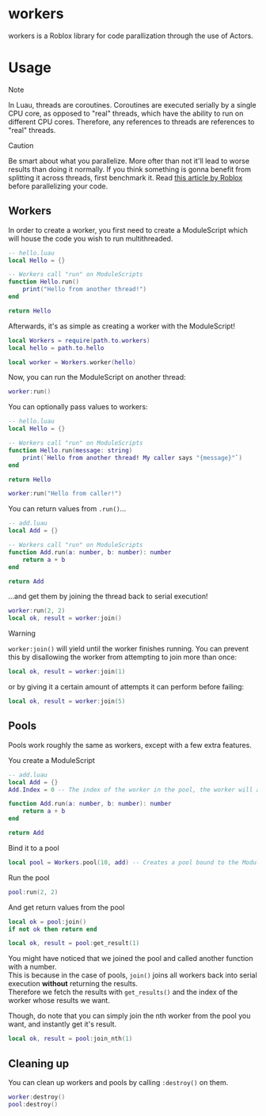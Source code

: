 # workers

workers is a Roblox library for code parallization through the use of Actors.

# Usage

> [!NOTE]
> In Luau, threads are coroutines. Coroutines are executed serially by a single CPU core, as opposed to "real" threads, which have the ability to run on different CPU cores.
> Therefore, any references to threads are references to "real" threads.

> [!CAUTION]
> Be smart about what you parallelize. More ofter than not it'll lead to worse results than doing it normally.
> If you think something is gonna benefit from splitting it across threads, first benchmark it.
> Read [this article by Roblox](https://create.roblox.com/docs/scripting/multithreading) before parallelizing your code.

## Workers

In order to create a worker, you first need to create a ModuleScript which will house the code you wish to run multithreaded.
```lua
-- hello.luau
local Hello = {}

-- Workers call "run" on ModuleScripts
function Hello.run()
    print("Hello from another thread!")
end

return Hello
```

Afterwards, it's as simple as creating a worker with the ModuleScript!
```lua
local Workers = require(path.to.workers)
local hello = path.to.hello

local worker = Workers.worker(hello)
```

Now, you can run the ModuleScript on another thread:
```lua
worker:run()
```

You can optionally pass values to workers:
```lua
-- hello.luau
local Hello = {}

-- Workers call "run" on ModuleScripts
function Hello.run(message: string)
    print(`Hello from another thread! My caller says "{message}"`)
end

return Hello
```

```lua
worker:run("Hello from caller!")
```

You can return values from `.run()`...
```lua
-- add.luau
local Add = {}

-- Workers call "run" on ModuleScripts
function Add.run(a: number, b: number): number
    return a + b
end

return Add
```

...and get them by joining the thread back to serial execution!
```lua
worker:run(2, 2)
local ok, result = worker:join()
```

> [!WARNING]
> `worker:join()` will yield until the worker finishes running.
> You can prevent this by disallowing the worker from attempting to join more than once:
> ```lua
> local ok, result = worker:join(1)
> ```
> or by giving it a certain amount of attempts it can perform before failing:
> ```lua
> local ok, result = worker:join(5)
> ```

## Pools

Pools work roughly the same as workers, except with a few extra features.

You create a ModuleScript
```lua
-- add.luau
local Add = {}
Add.Index = 0 -- The index of the worker in the pool, the worker will automatically set the `Index` behind the curtains, therefore you can make it any number you want in the module

function Add.run(a: number, b: number): number
    return a + b
end

return Add
```

Bind it to a pool
```lua
local pool = Workers.pool(10, add) -- Creates a pool bound to the ModuleScript `add` with 10 workers
```

Run the pool
```lua
pool:run(2, 2)
```

And get return values from the pool
```lua
local ok = pool:join()
if not ok then return end

local ok, result = pool:get_result(1)
```
You might have noticed that we joined the pool and called another function with a number.\
This is because in the case of pools, `join()` joins all workers back into serial execution **without** returning the results.\
Therefore we fetch the results with `get_results()` and the index of the worker whose results we want.

Though, do note that you can simply join the nth worker from the pool you want, and instantly get it's result.
```lua
local ok, result = pool:join_nth(1)
```

## Cleaning up

You can clean up workers and pools by calling `:destroy()` on them.
```lua
worker:destroy()
pool:destroy()
```
